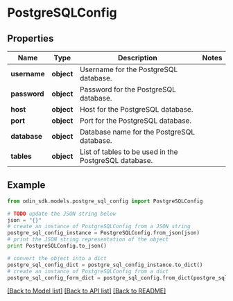 # PostgreSQLConfig


## Properties

Name | Type | Description | Notes
------------ | ------------- | ------------- | -------------
**username** | **object** | Username for the PostgreSQL database. | 
**password** | **object** | Password for the PostgreSQL database. | 
**host** | **object** | Host for the PostgreSQL database. | 
**port** | **object** | Port for the PostgreSQL database. | 
**database** | **object** | Database name for the PostgreSQL database. | 
**tables** | **object** | List of tables to be used in the PostgreSQL database. | 

## Example

```python
from odin_sdk.models.postgre_sql_config import PostgreSQLConfig

# TODO update the JSON string below
json = "{}"
# create an instance of PostgreSQLConfig from a JSON string
postgre_sql_config_instance = PostgreSQLConfig.from_json(json)
# print the JSON string representation of the object
print PostgreSQLConfig.to_json()

# convert the object into a dict
postgre_sql_config_dict = postgre_sql_config_instance.to_dict()
# create an instance of PostgreSQLConfig from a dict
postgre_sql_config_form_dict = postgre_sql_config.from_dict(postgre_sql_config_dict)
```
[[Back to Model list]](../README.md#documentation-for-models) [[Back to API list]](../README.md#documentation-for-api-endpoints) [[Back to README]](../README.md)


